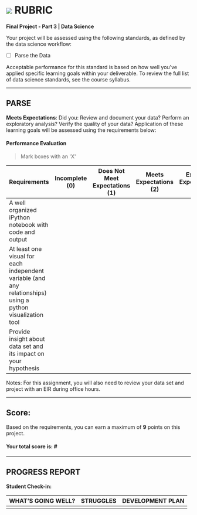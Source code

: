 # ![](https://ga-dash.s3.amazonaws.com/production/assets/logo-9f88ae6c9c3871690e33280fcf557f33.png) RUBRIC
**Final Project - Part 3 | Data Science** 	 						

Your project will be assessed using the following standards, as defined by the data science workflow:
- [ ] Parse the Data

Acceptable performance for this standard is based on how well you've applied specific learning goals within your deliverable. To review the full list of data science standards, see the course syllabus.

---

## PARSE
**Meets Expectations**: Did you: Review and document your data? Perform an exploratory analysis? Verify the quality of your data? Application of these learning goals will be assessed using the requirements below:

#### Performance Evaluation
> Mark boxes with an 'X'

| Requirements | Incomplete (0) | Does Not Meet Expectations (1) | Meets Expectations (2) | Exceeds Expectations (3) |
|---|---|---|---|---|
| A well organized iPython notebook with code and output | | | | |
| At least one visual for each independent variable (and any relationships) using a python visualization tool | | | | |
| Provide insight about data set and its impact on your hypothesis | | | | |



Notes: For this assignment, you will also need to review your data set and project with an EIR during office hours.

---

## Score:
Based on the requirements, you can earn a maximum of  **9**  points on this project. 

#### Your total score is: **#**



---

## PROGRESS REPORT
**Student Check-in:**

|WHAT’S GOING WELL?|STRUGGLES|DEVELOPMENT PLAN|
|---|---|---|
| | | |


